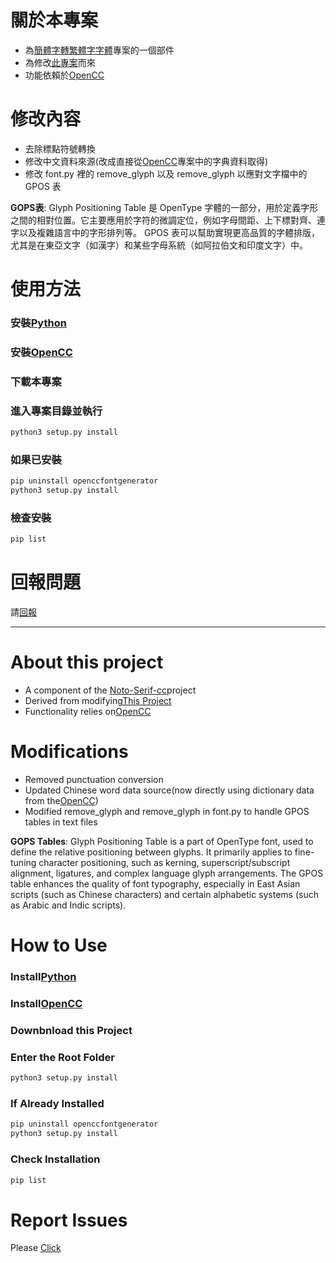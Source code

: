 # 關於本專案
* 為[簡體字轉繁體字字體](https://github.com/OOOHA/Noto-Serif-cc)專案的一個部件
* 為修改[此專案](https://github.com/ayaka14732/OpenCCFontGenerator)而來
* 功能依賴於[OpenCC](https://github.com/BYVoid/OpenCC)


# 修改內容
* 去除標點符號轉換
* 修改中文資料來源(改成直接從[OpenCC](https://github.com/BYVoid/OpenCC)專案中的字典資料取得)
* 修改 font.py 裡的 remove_glyph 以及 remove_glyph 以應對文字檔中的 GPOS 表

**GOPS表**: Glyph Positioning Table 是 OpenType 字體的一部分，用於定義字形之間的相對位置。它主要應用於字符的微調定位，例如字母間距、上下標對齊、連字以及複雜語言中的字形排列等。
GPOS 表可以幫助實現更高品質的字體排版，尤其是在東亞文字（如漢字）和某些字母系統（如阿拉伯文和印度文字）中。

# 使用方法

### 安裝[Python](https://www.python.org/)
### 安裝[OpenCC](https://github.com/BYVoid/OpenCC?tab=readme-ov-file#installation-%E5%AE%89%E8%A3%9D)
### 下載本專案
### 進入專案目錄並執行
```bash
python3 setup.py install
```
### 如果已安裝
```bash
pip uninstall openccfontgenerator
python3 setup.py install 
```
### 檢查安裝
```bash
pip list
```

# 回報問題
請[回報](https://github.com/OOOHA/OpenCCFontGenerator/issues)


---


# About this project
* A component of the [Noto-Serif-cc](https://github.com/OOOHA/Noto-Serif-cc)project
* Derived from modifying[This Project](https://github.com/ayaka14732/OpenCCFontGenerator)
* Functionality relies on[OpenCC](https://github.com/BYVoid/OpenCC)


# Modifications
* Removed punctuation conversion
* Updated Chinese word data source(now directly using dictionary data from the[OpenCC](https://github.com/BYVoid/OpenCC))
* Modified remove_glyph and remove_glyph in font.py to handle GPOS tables in text files

**GOPS Tables**: Glyph Positioning Table is a part of OpenType font, used to define the relative positioning between glyphs. 
It primarily applies to fine-tuning character positioning, such as kerning, superscript/subscript alignment, ligatures, and complex language glyph arrangements.
The GPOS table enhances the quality of font typography, especially in East Asian scripts (such as Chinese characters) and certain alphabetic systems (such as Arabic and Indic scripts).

# How to Use

### Install[Python](https://www.python.org/)
### Install[OpenCC](https://github.com/BYVoid/OpenCC?tab=readme-ov-file#installation-%E5%AE%89%E8%A3%9D)
### Downbnload this Project
### Enter the Root Folder
```bash
python3 setup.py install
```
### If Already Installed
```bash
pip uninstall openccfontgenerator
python3 setup.py install 
```
### Check Installation 
```bash
pip list
```

# Report Issues
Please [Click](https://github.com/OOOHA/OpenCCFontGenerator/issues)
